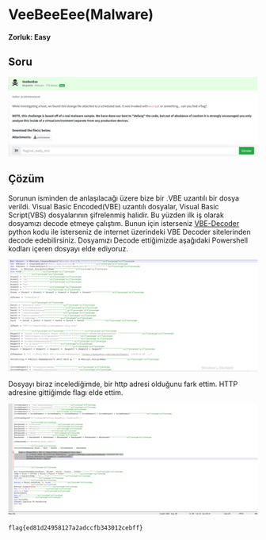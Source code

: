 # VeeBeeEee(Malware)
#### Zorluk: Easy

## Soru
![Soru](https://github.com/K4lender/HuntressCTF23_WriteUps/blob/main/Malware/VeeBeeEee/VeeBeeEee.png)

## Çözüm
Sorunun isminden de anlaşılacağı üzere bize bir .VBE uzantılı bir dosya verildi. Visual Basic Encoded(VBE) uzantılı dosyalar, Visual Basic Script(VBS) dosyalarının şifrelenmiş halidir. Bu yüzden ilk iş olarak dosyamızı decode etmeye çalıştım. Bunun için isterseniz [VBE-Decoder](https://github.com/JohnHammond/vbe-decoder) python kodu ile isterseniz de internet üzerindeki VBE Decoder sitelerinden decode edebilirsiniz. Dosyamızı Decode ettiğimizde aşağıdaki Powershell kodları içeren dosyayı elde ediyoruz.

![Soru](https://github.com/K4lender/HuntressCTF23_WriteUps/blob/main/Malware/VeeBeeEee/VeeBeeEee1.PNG)

Dosyayı biraz incelediğimde, bir http adresi olduğunu fark ettim. HTTP adresine gittiğimde flagı elde ettim.

![Soru](https://github.com/K4lender/HuntressCTF23_WriteUps/blob/main/Malware/VeeBeeEee/VeeBeeEee2.png)

```flag{ed81d24958127a2adccfb343012cebff}```
